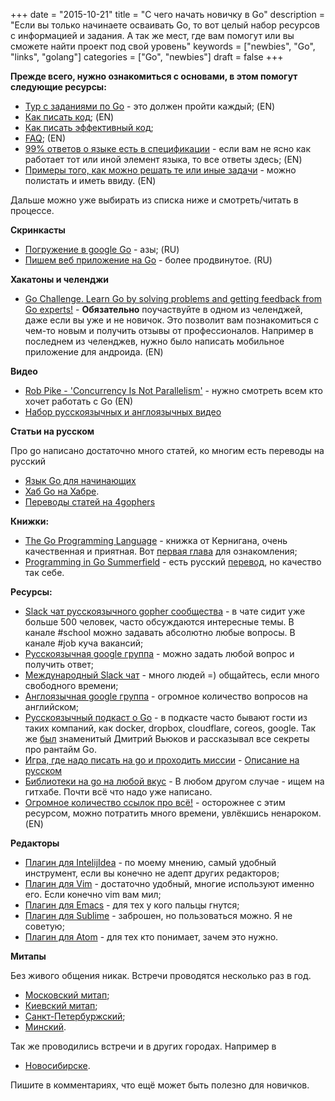 +++
date = "2015-10-21"
title = "С чего начать новичку в Go"
description = "Если вы только начинаете осваивать Go, то вот целый набор ресурсов с информацией и задания. А так же мест, где вам помогут или вы сможете найти проект под свой уровень"
keywords = ["newbies", "Go", "links", "golang"]
categories = ["Go", "newbies"]
draft = false
+++

**Прежде всего, нужно ознакомиться с основами, в этом помогут следующие ресурсы:**

 - [Тур с заданиями по Go](https://tour.golang.org/welcome/1) - это должен пройти каждый; (EN)
 - [Как писать код](http://golang.org/doc/code.html); (EN)
 - [Как писать эффективный код](http://golang.org/doc/effective_go.html);
 - [FAQ](http://golang.org/doc/faq); (EN)
 - [99% ответов о языке есть в спецификации](http://golang.org/ref/spec) - если вам не ясно как работает тот или иной элемент языка, то все ответы здесь; (EN)
 - [Примеры того, как можно решать те или иные задачи](https://gobyexample.com/) - можно полистать и иметь ввиду. (EN)

Дальше можно уже выбирать из списка ниже и смотреть/читать в процессе.

**Скринкасты**

 - [Погружение в google Go](https://www.youtube.com/playlist?list=PLBOo6DBmP5V9CAXxxl6EZxZpMmT_4ZOca) - азы; (RU)
 - [Пишем веб приложение на Go](https://www.youtube.com/channel/UC2ZML5bXoJrvAlhsqMVUvXg/videos) - более продвинутое. (RU)

**Хакатоны и челенджи**

 - [Go Challenge. Learn Go by solving problems and getting feedback from Go experts!](http://golang-challenge.com/) - **Обязательно** поучаствуйте в одном из челенджей, даже если вы уже и не новичок. Это позволит вам познакомиться с чем-то новым и получить отзывы от профессионалов. Например в последнем из челенджев, нужно было написать мобильное приложение для андроида. (EN)

**Видео**

 - [Rob Pike - 'Concurrency Is Not Parallelism'](https://www.youtube.com/watch?v=cN_DpYBzKso) - нужно смотреть всем кто хочет работать с Go (EN)
 - [Набор русскоязычных и англоязычных видео](http://4gophers.ru/video)

**Статьи на русском**

Про go написано достаточно много статей, ко многим есть переводы на русский

- [Язык Go для начинающих](http://habrahabr.ru/post/219459/)
- [Хаб Go на Хабре](http://habrahabr.ru/hub/go/).
- [Переводы статей на 4gophers](http://4gophers.ru/articles)


**Книжки:** 

 - [The Go Programming Language](http://www.amazon.com/Programming-Language-Addison-Wesley-Professional-Computing/dp/0134190440) - книжка от Кернигана, очень качественная и приятная. Вот [первая глава](http://www.gopl.io/ch1.pdf) для ознакомления; 
 - [Programming in Go Summerfield](http://www.amazon.com/dp/0321774639/?tag=stackoverfl08-20) - есть русский [перевод](http://www.ozon.ru/context/detail/id/19954705/), но качество так себе.

**Ресурсы:**

 - [Slack чат русскоязычного gopher сообщества](http://4gophers.com/slack) - в чате сидит уже больше 500 человек, часто обсуждаются интересные темы. В канале #school можно задавать абсолютно любые вопросы. В канале #job куча вакансий; 
 - [Русскоязычная google группа](https://groups.google.com/forum/#!forum/golang-ru) - можно задать любой вопрос и получить ответ;
 - [Международный Slack чат](http://bit.ly/go-slack-signup) - много людей =) общайтесь, если много свободного времени;
 - [Англоязычная google группа](https://groups.google.com/forum/#!forum/golang-nuts) - огромное количество вопросов на английском;
 - [Русскоязычный подкаст о Go](http://golangshow.com) - в подкасте часто бывают гости из таких компаний, как docker, dropbox, cloudflare, coreos, google. Так же [был](http://golangshow.com/episode/2015/09-03-016/) знаменитый Дмитрий Вьюков и рассказывал все секреты про рантайм Go.
 - [Игра, где надо писать на go и проходить миссии](http://gocode.io/) - [Описание на русском](http://habrahabr.ru/post/250281/)
 - [Библиотеки на go на любой вкус](https://github.com/avelino/awesome-go) - В любом другом случае - ищем на гитхабе. Почти всё что надо уже написано.
 - [Огромное количество ссылок про всё!](https://github.com/golang/go/wiki) - осторожнее с этим ресурсом, можно потратить много времени, увлёкшись ненароком. (EN)

**Редакторы**

 - [Плагин для IntelijIdea](https://github.com/go-lang-plugin-org/go-lang-idea-plugin) - по моему мнению, самый удобный инструмент, если вы конечно не адепт других редакторов;
 - [Плагин для Vim](https://github.com/fatih/vim-go) - достаточно удобный, многие используют именно его. Если конечно vim вам мил;
 - [Плагин для Emacs](https://github.com/dominikh/go-mode.el) - для тех у кого пальцы гнутся;
 - [Плагин для Sublime](https://github.com/DisposaBoy/GoSublime) - заброшен, но пользоваться можно. Я не советую;
 - [Плагин для Atom](https://github.com/joefitzgerald/go-plus) - для тех кто понимает, зачем это нужно.

**Митапы**

Без живого общения никак. Встречи проводятся несколько раз в год.

 - [Московский митап](http://www.meetup.com/Golang-Moscow/);
 - [Киевский митап](http://www.meetup.com/uagolang/);
 - [Санкт-Петербуржский](http://www.meetup.com/Golang-Peter/);
 - [Минский](http://gophers.by/).

Так же проводились встречи и в других городах. Например в

 - [Новосибирске](https://golang-party.timepad.ru/event/240938/).


Пишите в комментариях, что ещё может быть полезно для новичков.
